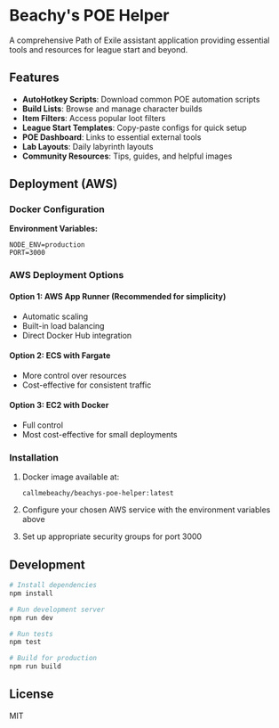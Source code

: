 # Beachy's POE Helper

A comprehensive Path of Exile assistant application providing essential tools and resources for league start and beyond.

## Features

- **AutoHotkey Scripts**: Download common POE automation scripts
- **Build Lists**: Browse and manage character builds
- **Item Filters**: Access popular loot filters
- **League Start Templates**: Copy-paste configs for quick setup
- **POE Dashboard**: Links to essential external tools
- **Lab Layouts**: Daily labyrinth layouts
- **Community Resources**: Tips, guides, and helpful images

## Deployment (AWS)

### Docker Configuration

**Environment Variables:**
```
NODE_ENV=production
PORT=3000
```

### AWS Deployment Options

#### Option 1: AWS App Runner (Recommended for simplicity)
- Automatic scaling
- Built-in load balancing
- Direct Docker Hub integration

#### Option 2: ECS with Fargate
- More control over resources
- Cost-effective for consistent traffic

#### Option 3: EC2 with Docker
- Full control
- Most cost-effective for small deployments

### Installation

1. Docker image available at:
   ```
   callmebeachy/beachys-poe-helper:latest
   ```

2. Configure your chosen AWS service with the environment variables above

3. Set up appropriate security groups for port 3000

## Development

```bash
# Install dependencies
npm install

# Run development server
npm run dev

# Run tests
npm test

# Build for production
npm run build
```

## License

MIT